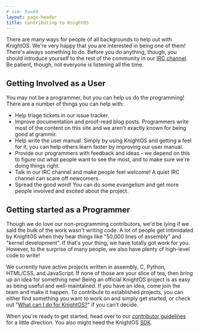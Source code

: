 ```yaml
---
# vim: tw=80
layout: page-header
title: Contributing to KnightOS
---
```


There are many ways for people of all backgrounds to help out with KnightOS.
We're very happy that you are interested in being one of them! There's always
something to do. Before you do anything, though, you should introduce yourself
to the rest of the community in our [IRC channel](http://webchat.freenode.net/?channels=knightos&uio=d4).
Be patient, though, not everyone is listening all the time.

## Getting Involved as a User

You may not be a programmer, but you can help us do the programming! There are
a number of things you can help with:

* Help triage tickets in our issue tracker.
* Improve documentation and proof-read blog posts. Programmers write most of the
    content on this site and we aren't exactly known for being good at grammir.
* Help write the user manual. Simply by using KnightOS and getting a feel for
    it, you can help others learn faster by improving our user manual.
* Provide our programmers with feedback and ideas - we depend on this to figure
    out what people want to see the most, and to make sure we're doing things
    right.
* Talk in our IRC channel and make people feel welcome! A quiet IRC channel can
  scare off newcomers.
* Spread the good word! You can do some evangelism and get more people involved
    and excited about the project.

## Getting started as a Programmer

Though we do love our non-programming contributors, we'd be lying if we said the
bulk of the work wasn't writing code. A lot of people get intimidated by
KnightOS when they hear things like "50,000 lines of assembly" and "kernel
development". If that's your thing, we have totally got work for you. However,
to the surprise of many people, we also have plenty of high-level code to write!

We currently have active projects written in assembly, C, Python, HTML/CSS, and
JavaScript. If none of those are your slice of tea, then bring up an idea for
something new! Being an official KnightOS project is as easy as being useful and
well-maintained. If you have an idea, come join the team and make it happen. To
contribute to established projects, you can either find something you want to
work on and simply get started, or check out "[What can I do for
KnightOS?](/contributing/what-can-i-do.html)" if you can't decide.

When you're ready to get started, head over to our [contributor
guidelines](/contributing/guidelines.html) for a little direction.
You also might need the KnightOS [SDK](http://www.knightos.org/sdk). 
